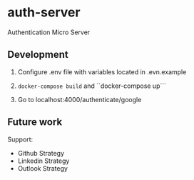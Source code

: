 # auth-server

Authentication Micro Server

## Development

1. Configure .env file with variables located in .evn.example

2. `docker-compose build` and ``docker-compose up```

3. Go to localhost:4000/authenticate/google

## Future work

Support:

-   Github Strategy
-   Linkedin Strategy
-   Outlook Strategy
